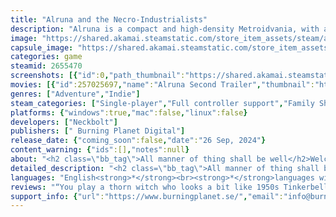 ```yaml
---
title: "Alruna and the Necro-Industrialists"
description: "Alruna is a compact and high-density Metroidvania, with a focus on sequence-breaking and playing things out of order."
image: "https://shared.akamai.steamstatic.com/store_item_assets/steam/apps/2655470/header.jpg?t=1729677580"
capsule_image: "https://shared.akamai.steamstatic.com/store_item_assets/steam/apps/2655470/capsule_231x87.jpg?t=1729677580"
categories: game
steamid: 2655470
screenshots: [{"id":0,"path_thumbnail":"https://shared.akamai.steamstatic.com/store_item_assets/steam/apps/2655470/ss_4067fed66a8fc883819b33cf974cf20ae21fb9b5.600x338.jpg?t=1729677580","path_full":"https://shared.akamai.steamstatic.com/store_item_assets/steam/apps/2655470/ss_4067fed66a8fc883819b33cf974cf20ae21fb9b5.1920x1080.jpg?t=1729677580"},{"id":1,"path_thumbnail":"https://shared.akamai.steamstatic.com/store_item_assets/steam/apps/2655470/ss_1e581cf5b56a7814f5af4d407b8740c66c5799d7.600x338.jpg?t=1729677580","path_full":"https://shared.akamai.steamstatic.com/store_item_assets/steam/apps/2655470/ss_1e581cf5b56a7814f5af4d407b8740c66c5799d7.1920x1080.jpg?t=1729677580"},{"id":2,"path_thumbnail":"https://shared.akamai.steamstatic.com/store_item_assets/steam/apps/2655470/ss_4682727691e375d8e1f4295d83fe067205e15be3.600x338.jpg?t=1729677580","path_full":"https://shared.akamai.steamstatic.com/store_item_assets/steam/apps/2655470/ss_4682727691e375d8e1f4295d83fe067205e15be3.1920x1080.jpg?t=1729677580"},{"id":3,"path_thumbnail":"https://shared.akamai.steamstatic.com/store_item_assets/steam/apps/2655470/ss_1884615815f5fd697c6758ab30a28c4099f2624c.600x338.jpg?t=1729677580","path_full":"https://shared.akamai.steamstatic.com/store_item_assets/steam/apps/2655470/ss_1884615815f5fd697c6758ab30a28c4099f2624c.1920x1080.jpg?t=1729677580"},{"id":4,"path_thumbnail":"https://shared.akamai.steamstatic.com/store_item_assets/steam/apps/2655470/ss_f6e3f9a0827bc36c423a40f6f81ec6dd601f6c09.600x338.jpg?t=1729677580","path_full":"https://shared.akamai.steamstatic.com/store_item_assets/steam/apps/2655470/ss_f6e3f9a0827bc36c423a40f6f81ec6dd601f6c09.1920x1080.jpg?t=1729677580"},{"id":5,"path_thumbnail":"https://shared.akamai.steamstatic.com/store_item_assets/steam/apps/2655470/ss_47365fa3d9cd4c436c5638ff1a5d7628bc8f0959.600x338.jpg?t=1729677580","path_full":"https://shared.akamai.steamstatic.com/store_item_assets/steam/apps/2655470/ss_47365fa3d9cd4c436c5638ff1a5d7628bc8f0959.1920x1080.jpg?t=1729677580"},{"id":6,"path_thumbnail":"https://shared.akamai.steamstatic.com/store_item_assets/steam/apps/2655470/ss_84e198e8133490fb2c59ed9ef895ec6b778c138a.600x338.jpg?t=1729677580","path_full":"https://shared.akamai.steamstatic.com/store_item_assets/steam/apps/2655470/ss_84e198e8133490fb2c59ed9ef895ec6b778c138a.1920x1080.jpg?t=1729677580"},{"id":7,"path_thumbnail":"https://shared.akamai.steamstatic.com/store_item_assets/steam/apps/2655470/ss_bd0469126c12b819e37295b9a1c0d72acb6e01b9.600x338.jpg?t=1729677580","path_full":"https://shared.akamai.steamstatic.com/store_item_assets/steam/apps/2655470/ss_bd0469126c12b819e37295b9a1c0d72acb6e01b9.1920x1080.jpg?t=1729677580"},{"id":8,"path_thumbnail":"https://shared.akamai.steamstatic.com/store_item_assets/steam/apps/2655470/ss_cb206366dba7a06ac3fece8bfc1c63504b1adf23.600x338.jpg?t=1729677580","path_full":"https://shared.akamai.steamstatic.com/store_item_assets/steam/apps/2655470/ss_cb206366dba7a06ac3fece8bfc1c63504b1adf23.1920x1080.jpg?t=1729677580"},{"id":9,"path_thumbnail":"https://shared.akamai.steamstatic.com/store_item_assets/steam/apps/2655470/ss_97956734f4ecc7ffb5f327c9aa03fe70427f923c.600x338.jpg?t=1729677580","path_full":"https://shared.akamai.steamstatic.com/store_item_assets/steam/apps/2655470/ss_97956734f4ecc7ffb5f327c9aa03fe70427f923c.1920x1080.jpg?t=1729677580"},{"id":10,"path_thumbnail":"https://shared.akamai.steamstatic.com/store_item_assets/steam/apps/2655470/ss_2da316f2a3c5908a936618061a441e133a18cbb9.600x338.jpg?t=1729677580","path_full":"https://shared.akamai.steamstatic.com/store_item_assets/steam/apps/2655470/ss_2da316f2a3c5908a936618061a441e133a18cbb9.1920x1080.jpg?t=1729677580"}]
movies: [{"id":257025697,"name":"Alruna Second Trailer","thumbnail":"https://shared.akamai.steamstatic.com/store_item_assets/steam/apps/257025697/movie.293x165.jpg?t=1716626440","webm":{"480":"http://video.akamai.steamstatic.com/store_trailers/257025697/movie480_vp9.webm?t=1716626440","max":"http://video.akamai.steamstatic.com/store_trailers/257025697/movie_max_vp9.webm?t=1716626440"},"mp4":{"480":"http://video.akamai.steamstatic.com/store_trailers/257025697/movie480.mp4?t=1716626440","max":"http://video.akamai.steamstatic.com/store_trailers/257025697/movie_max.mp4?t=1716626440"},"highlight":true},{"id":256997891,"name":"Alruna First Trailer","thumbnail":"https://shared.akamai.steamstatic.com/store_item_assets/steam/apps/256997891/movie.293x165.jpg?t=1706776987","webm":{"480":"http://video.akamai.steamstatic.com/store_trailers/256997891/movie480_vp9.webm?t=1706776987","max":"http://video.akamai.steamstatic.com/store_trailers/256997891/movie_max_vp9.webm?t=1706776987"},"mp4":{"480":"http://video.akamai.steamstatic.com/store_trailers/256997891/movie480.mp4?t=1706776987","max":"http://video.akamai.steamstatic.com/store_trailers/256997891/movie_max.mp4?t=1706776987"},"highlight":true}]
genres: ["Adventure","Indie"]
steam_categories: ["Single-player","Full controller support","Family Sharing"]
platforms: {"windows":true,"mac":false,"linux":false}
developers: ["Neckbolt"]
publishers: [" Burning Planet Digital"]
release_date: {"coming_soon":false,"date":"26 Sep, 2024"}
content_warning: {"ids":[],"notes":null}
about: "<h2 class=\"bb_tag\">All manner of thing shall be well</h2>Welcome to a compact, tightly packed Metroidvania, where the <i>Square Aspect Ratio</i> and <i>Single Screen Level Design</i> allows every one of the 200+ rooms to slot into the larger puzzle-box of the world; where secrets, exploits and sequence-breaking are built into the very foundation of the game; and where the overarching story doesn’t care too much which path you happen to take through the game.<br><img class=\"bb_img\" src=\"https://shared.akamai.steamstatic.com/store_item_assets/steam/apps/2655470/extras/steam_profiles.png?t=1729677580\" /><br>Play the bosses out of order, why don’t you? Spawn your own <i>Climbing Vines</i> and sneak past difficult puzzles. Find a fifth secret temple in the east. Skip picking up any weapon and get by using only special abilities. Is it possible? Who knows!<h2 class=\"bb_tag\">Beloved, I have promised you violence</h2>Alruna is a dryad in a dying world – a spirit of life in the land of the dead. The earth is sucked dry. There is only <i>The Sprawl</i>. Poor, bedraggled skele-men dot the <i>Wasteland of the Necro-Industrialists</i> and shuffle endlessly back and forth in a toiling mockery of life. But are they the real enemy? Or do the skeletons suffer just as much as the dryads under the domination of the Necro-Industrialists? <br><br>And salvation? Is it possible? Dead men yearn for Heaven. But the dead can only dig...<br><img class=\"bb_img\" src=\"https://shared.akamai.steamstatic.com/store_item_assets/steam/apps/2655470/extras/steam_poses.png?t=1729677580\" /><h2 class=\"bb_tag\">A land of plenty? The Sprawl goes on forever!</h2><ul class=\"bb_ul\"><li>An overworld that connects all areas of the game.<br></li><li>Four large “temples”, each one with a powerful upgrade and a formidable boss.<br></li><li>Maybe a secret fifth temple? There are rumors…<br></li><li>A star-crossed enemies-to-lovers romance with a rival adventurer. No spoilers!<br></li><li>Multiple endings, let’s call them the “combat ending” and the “exploration ending”.<br></li><li>Hidden mini-games, power-ups, shortcuts and secrets behind every wall.</li></ul>"
detailed_description: "<h2 class=\"bb_tag\">All manner of thing shall be well</h2>Welcome to a compact, tightly packed Metroidvania, where the <i>Square Aspect Ratio</i> and <i>Single Screen Level Design</i> allows every one of the 200+ rooms to slot into the larger puzzle-box of the world; where secrets, exploits and sequence-breaking are built into the very foundation of the game; and where the overarching story doesn’t care too much which path you happen to take through the game.<br><img class=\"bb_img\" src=\"https://shared.akamai.steamstatic.com/store_item_assets/steam/apps/2655470/extras/steam_profiles.png?t=1729677580\" /><br>Play the bosses out of order, why don’t you? Spawn your own <i>Climbing Vines</i> and sneak past difficult puzzles. Find a fifth secret temple in the east. Skip picking up any weapon and get by using only special abilities. Is it possible? Who knows!<h2 class=\"bb_tag\">Beloved, I have promised you violence</h2>Alruna is a dryad in a dying world – a spirit of life in the land of the dead. The earth is sucked dry. There is only <i>The Sprawl</i>. Poor, bedraggled skele-men dot the <i>Wasteland of the Necro-Industrialists</i> and shuffle endlessly back and forth in a toiling mockery of life. But are they the real enemy? Or do the skeletons suffer just as much as the dryads under the domination of the Necro-Industrialists? <br><br>And salvation? Is it possible? Dead men yearn for Heaven. But the dead can only dig...<br><img class=\"bb_img\" src=\"https://shared.akamai.steamstatic.com/store_item_assets/steam/apps/2655470/extras/steam_poses.png?t=1729677580\" /><h2 class=\"bb_tag\">A land of plenty? The Sprawl goes on forever!</h2><ul class=\"bb_ul\"><li>An overworld that connects all areas of the game.<br></li><li>Four large “temples”, each one with a powerful upgrade and a formidable boss.<br></li><li>Maybe a secret fifth temple? There are rumors…<br></li><li>A star-crossed enemies-to-lovers romance with a rival adventurer. No spoilers!<br></li><li>Multiple endings, let’s call them the “combat ending” and the “exploration ending”.<br></li><li>Hidden mini-games, power-ups, shortcuts and secrets behind every wall.</li></ul>"
languages: "English<strong>*</strong><br><strong>*</strong>languages with full audio support"
reviews: "“You play a thorn witch who looks a bit like 1950s Tinkerbell, with a touch of Betty Boop.”<br>Rock Paper Shotgun<br>"
support_info: {"url":"https://www.burningplanet.se/","email":"info@burningplanetdigital.com"}
---
```


